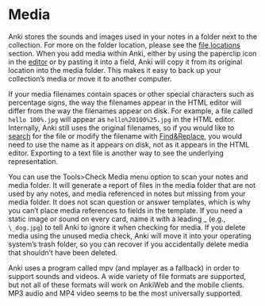 # Media

Anki stores the sounds and images used in your notes in a folder next to
the collection. For more on the folder location, please see the [file
locations](files.md) section. When you add media within Anki, either by
using the paperclip icon in the [editor](editing.md) or by pasting it into
a field, Anki will copy it from its original location into the media
folder. This makes it easy to back up your collection’s media or move it
to another computer. 

If your media filenames contain spaces or other special characters such 
as percentage signs, the way the filenames appear in the HTML editor will 
differ from the way the filenames appear on disk. For example, a file called 
`hello 100%.jpg` will appear as `hello%20100%25.jpg` in the HTML editor. 
Internally, Anki still uses the original filenames, so if you would like to
[search](searching.md) for the file or modify the filename with [Find&Replace](browsing.md#find-and-replace), you would 
need to use the name as it appears on disk, not as it appears in the 
HTML editor. Exporting to a text file is another way to see the underlying 
representation.

You can use the Tools&gt;Check Media menu option to scan your notes and
media folder. It will generate a report of files in the media folder
that are not used by any notes, and media referenced in notes but
missing from your media folder. It does not scan question or answer
templates, which is why you can’t place media references to fields in
the template. If you need a static image or sound on every card, name it
with a leading \_ (e.g., `\_dog.jpg`) to tell Anki to ignore it when
checking for media. If you delete media using the unused media check,
Anki will move it into your operating system’s trash folder, so you can
recover if you accidentally delete media that shouldn’t have been
deleted.

Anki uses a program called mpv (and mplayer as a fallback) in order to support
sounds and videos. A wide variety of file formats are supported, but not all of
these formats will work on AnkiWeb and the mobile clients. MP3 audio and
MP4 video seems to be the most universally supported.
